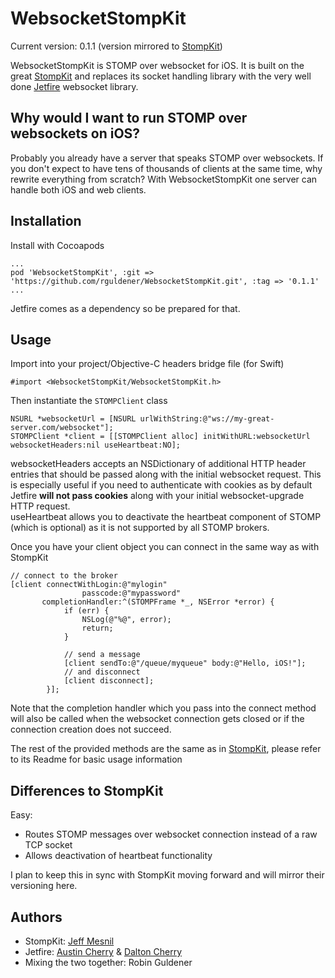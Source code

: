 WebsocketStompKit
========

Current version: 0.1.1 (version mirrored to [StompKit](https://github.com/mobile-web-messaging/StompKit))

WebsocketStompKit is STOMP over websocket for iOS. It is built on the great [StompKit](https://github.com/mobile-web-messaging/StompKit) and replaces its socket handling library with the very well done [Jetfire](https://github.com/acmacalister/jetfire) websocket library.

## Why would I want to run STOMP over websockets on iOS?

Probably you already have a server that speaks STOMP over websockets. If you don't expect to have tens of thousands of clients at the same time, why rewrite everything from scratch? With WebsocketStompKit one server can handle both iOS and web clients.

## Installation

Install with Cocoapods
```
...
pod 'WebsocketStompKit', :git => 'https://github.com/rguldener/WebsocketStompKit.git', :tag => '0.1.1'
...
```
Jetfire comes as a dependency so be prepared for that.

## Usage

Import into your project/Objective-C headers bridge file (for Swift)

```
#import <WebsocketStompKit/WebsocketStompKit.h>
```

Then instantiate the ```STOMPClient``` class

```
NSURL *websocketUrl = [NSURL urlWithString:@"ws://my-great-server.com/websocket"];
STOMPClient *client = [[STOMPClient alloc] initWithURL:websocketUrl websocketHeaders:nil useHeartbeat:NO];
```

websocketHeaders accepts an NSDictionary of additional HTTP header entries that should be passed along with the initial websocket request. This is especially useful if you need to authenticate with cookies as by default Jetfire **will not pass cookies** along with your initial websocket-upgrade HTTP request.  
useHeartbeat allows you to deactivate the heartbeat component of STOMP (which is optional) as it is not supported by all STOMP brokers.

Once you have your client object you can connect in the same way as with StompKit
```
// connect to the broker
[client connectWithLogin:@"mylogin"
                passcode:@"mypassword"
       completionHandler:^(STOMPFrame *_, NSError *error) {
            if (err) {
                NSLog(@"%@", error);
                return;
            }

            // send a message
            [client sendTo:@"/queue/myqueue" body:@"Hello, iOS!"];
            // and disconnect
            [client disconnect];
        }];
```

Note that the completion handler which you pass into the connect method will also be called when the websocket connection gets closed or if the connection creation does not succeed.

The rest of the provided methods are the same as in [StompKit](https://github.com/mobile-web-messaging/StompKit), please refer to its Readme for basic usage information

## Differences to StompKit
Easy:

* Routes STOMP messages over websocket connection instead of a raw TCP socket
* Allows deactivation of heartbeat functionality

I plan to keep this in sync with StompKit moving forward and will mirror their versioning here.

## Authors

* StompKit: [Jeff Mesnil](http://jmesnil.net/)
* Jetfire: [Austin Cherry](http://austincherry.me) & [Dalton Cherry](http://daltoniam.com)
* Mixing the two together: Robin Guldener

